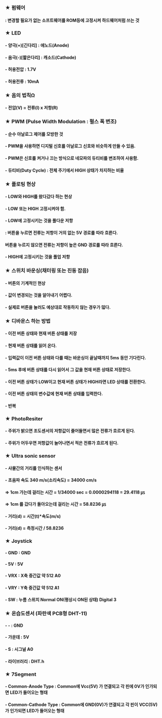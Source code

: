 ### ★ 펌웨어
####    : 변경할 필요가 없는 소프트웨어를 ROM등에 고정시켜 하드웨어처럼 쓰는 것

### ★ LED
####    - 양극(+)[긴다리] : 애노드(Anode)
####    - 음극(-)[짧은다리] : 캐소드(Cathode)
####    - 허용전압 : 1.7V
####    - 허용전류 : 10mA
    
### ★ 옴의 법칙Ω
####    - 전압(V) = 전류(I) x 저항(R)

### ★ PWM (Pulse Width Modulation : 펄스 폭 변조)
####    - 순수 아날로그 제어를 모방한 것
####    - PWM을 사용하면 디지털 신호를 아날로그 신호와 비슷하게 만들 수 있음.
####    - PWM은 신호를 켜거나 끄는 방식으로 네모파의 듀티비를 변조하여 사용함.
####    - 듀티비(Duty Cycle) : 전체 주기에서 HIGH 상태가 차지하는 비율

### ★ 플로팅 현상
####    - LOW와 HIGH를 왔다갔다 하는 현상
####    - LOW 또는 HIGH 고정시켜야 함.
####    - LOW에 고정시키는 것을 풀다운 저항
####      : 버튼을 누르면 전류는 저항이 거의 없는 5V 경로를 따라 흐른다.
####        버튼을 누르지 않으면 전류는 저항이 높은 GND 경로를 따라 흐른다.
####    - HIGH에 고정시키는 것을 풀업 저항

### ★ 스위치 바운싱(채터링 또는 진동 잡음)
####    - 버튼의 기계적인 현상
####    - 값이 변경되는 것을 알아내기 어렵다.
####    - 실제로 버튼을 눌러도 예상대로 작동하지 않는 경우가 많다.

### ★ 디바운스 하는 방법
####    - 이전 버튼 상태와 현재 버튼 상태를 저장
####    - 현재 버튼 상태를 읽어 온다.
####    - 입력값이 이전 버튼 상태와 다를 때는 바운싱이 끝날때까지 5ms 동안 기다린다.
####    - 5ms 후에 버튼 상태를 다시 읽어서 그 값을 현재 버튼 상태로 저장한다.
####    - 이전 버튼 상태가 LOW이고 현재 버튼 상태가 HIGH라면 LED 상태를 전환한다.
####    - 이전 버튼 상태의 변수값에 현재 버튼 상태를 입력한다.
####    - 반복

### ★ PhotoResiter
####    - 주위가 밝으면 조도센서의 저항값이 줄어들면서 많은 전류가 흐르게 된다.
####    - 주위가 어두우면 저항값이 늘어나면서 적은 전류가 흐르게 된다.

### ★ Ultra sonic sensor
####    - 사물간의 거리를 인식하는 센서
####    - 초음파 속도 340 m/s(소리속도)  = 34000 cm/s    
####        => 1cm 가는데 걸리는 시간 = 1/34000 sec = 0.0000294118 = 29.4118 ㎲
####        => 1cm 를 갔다가 돌아오는데 걸리는 시간 = 58.8236 ㎲
####    - 거리(d) = 시간(t)*속도(m/s)
####    - 거리(d) = 측정시간 / 58.8236

### ★ Joystick
####    - GND : GND
####    - 5V : 5V
####    - VRX : X축 중간값 약 512 A0
####    - VRY : Y축 중간값 약 512 A1
####    - SW : 누름 스위치 Normal ON(평상시 ON된 상태) Digital 3

### ★ 온습도센서 (파란색 PCB형 DHT-11)
####    - - : GND
####    - 가운데 : 5V
####    - S : 시그널 A0
####    - 라이브러리 : DHT.h

### ★ 7Segment
####    - Common-Anode Type : Common에 Vcc(5V) 가 연결되고 각 핀에 0V가 인가되면 LED가 들어오는 형태
####    - Common-Cathode Type : Common에 GND(0V)가 연결되고 각 핀이 VCC(5V)가 인가되면 LED가 들어오는 형태
